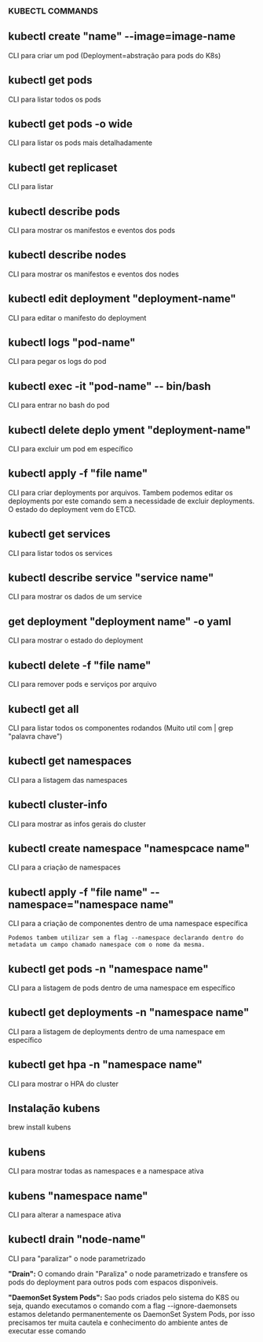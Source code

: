 ### KUBECTL COMMANDS

## kubectl create "name" --image=image-name

CLI para criar um pod (Deployment=abstração para pods do K8s)

## kubectl get pods

CLI para listar todos os pods

## kubectl get pods -o wide

CLI para listar os pods mais detalhadamente

## kubectl get replicaset

CLI para listar

## kubectl describe pods

CLI para mostrar os manifestos e eventos dos pods

## kubectl describe nodes

CLI para mostrar os manifestos e eventos dos nodes

## kubectl edit deployment "deployment-name"

CLI para editar o manifesto do deployment

## kubectl logs "pod-name"

CLI para pegar os logs do pod

## kubectl exec -it "pod-name" -- bin/bash

CLI para entrar no bash do pod

## kubectl delete deplo yment "deployment-name"

CLI para excluir um pod em específico

## kubectl apply -f "file name"

CLI para criar deployments por arquivos. Tambem podemos editar
os deployments por este comando sem a necessidade de excluir deployments. O estado do deployment vem do ETCD.

## kubectl get services

CLI para listar todos os services

## kubectl describe service "service name"

CLI para mostrar os dados de um service

## get deployment "deployment name" -o yaml

CLI para mostrar o estado do deployment

## kubectl delete -f "file name"

CLI para remover pods e serviços por arquivo

## kubectl get all

CLI para listar todos os componentes rodandos
(Muito util com | grep "palavra chave")

## kubectl get namespaces

CLI para a listagem das namespaces

## kubectl cluster-info

CLI para mostrar as infos gerais do cluster

## kubectl create namespace "namespcace name"

CLI para a criação de namespaces

## kubectl apply -f "file name" --namespace="namespace name"

CLI para a criação de componentes dentro de uma namespace específica

    Podemos tambem utilizar sem a flag --namespace declarando dentro do
    metadata um campo chamado namespace com o nome da mesma.

## kubectl get pods -n "namespace name"

CLI para a listagem de pods dentro de uma namespace em específico

## kubectl get deployments -n "namespace name"

CLI para a listagem de deployments dentro de uma namespace em específico

## kubectl get hpa -n "namespace name"

CLI para mostrar o HPA do cluster

## Instalação kubens

brew install kubens

## kubens

CLI para mostrar todas as namespaces e a namespace ativa

## kubens "namespace name"

CLI para alterar a namespace ativa

## kubectl drain "node-name"

CLI para "paralizar" o node parametrizado

<strong>"Drain":</strong> O comando drain "Paraliza" o node parametrizado e transfere os pods do deployment para outros pods com espacos disponiveis.

<strong>"DaemonSet System Pods":</strong> Sao pods criados pelo sistema do K8S ou seja, quando executamos o comando com a flag --ignore-daemonsets estamos deletando permanentemente os DaemonSet System Pods, por isso precisamos ter muita cautela e conhecimento do ambiente antes de executar esse comando

